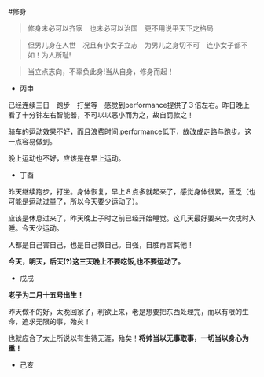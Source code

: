 #修身　　
>修身未必可以齐家　也未必可以治国　更不用说平天下之格局    

>但男儿身在人世　况且有小女子立志　为男儿之身切不可　连小女子都不如！为人所耻!

>当立点志向，不辜负此身!当从自身，修身而起！  

* 丙申  

已经连续三日　跑步　打坐等　感觉到performance提供了３倍左右。昨日晚上看了十分钟左右智能器，不可以以恶小而为之，故自罚款之！  

骑车的运动效果不好，而且浪费时间.performance低下，故改成走路与跑步。这一点容易做到。  

晚上运动也不好，应该是在早上运动。  


* 丁酉 

昨天继续跑步，打坐。身体恢复，早上８点多就起来了，感觉身体很累，匮乏（也可能是运动过量了，所以今天要少运动了）。 

应该是休息过来了，昨天晚上子时之前已经开始睡觉。这几天最好要来一次戌时入睡。今天少运动。  

人都是自己害自己，也是自己救自己。自强，自胜再言其他！  

**今天，明天，后天(?)这三天晚上不要吃饭,也不要运动了。**

* 戊戌 

**老子为二月十五号出生！**　　

昨天做不的好，太晚回家了，利欲上来，老是想要把东西处理完，而以有限的生命，追求无限的事，殆矣！

也就应合了太上所说以有生待无涯，殆矣！**将帅当以无事取事，一切当以身心为重！**

* 己亥
